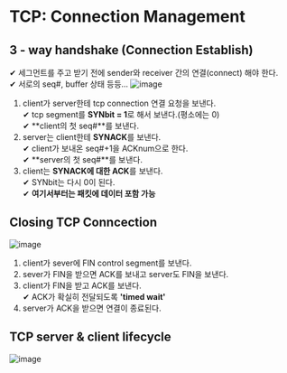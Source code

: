 # TCP: Connection Management
## 3 - way handshake (Connection Establish)
✔ 세그먼트를 주고 받기 전에 sender와 receiver 간의 연결(connect) 해야 한다.  
✔ 서로의 seq#, buffer 상태 등등... 
![image](https://user-images.githubusercontent.com/109324637/194763336-c3750405-96ca-4909-af8b-733aeca1921a.png)  
1. client가 server한테 tcp connection 연결 요청을 보낸다.  
✔ tcp segment를 **SYNbit = 1**로 해서 보낸다.(평소에는 0)  
✔ **client의 첫 seq#**를 보낸다.
2. server는 client한테 **SYNACK**를 보낸다.   
✔ client가 보내온 seq#+1을 ACKnum으로 한다.   
✔ **server의 첫 seq#**를 보낸다.
3. client는 **SYNACK에 대한 ACK**를 보낸다.  
✔ SYNbit는 다시 0이 된다.  
✔ **여기서부터는 패킷에 데이터 포함 가능**  
## Closing TCP Conncection
![image](https://user-images.githubusercontent.com/109324637/194764262-b37895f2-e34b-4885-b0d3-48118b0daa7d.png)  
1. client가 sever에 FIN control segment를 보낸다.
2. sever가 FIN을 받으면 ACK를 보내고 server도 FIN을 보낸다.
3. client가 FIN을 받고 ACK를 보낸다.  
✔ ACK가 확실히 전달되도록 **'timed wait'**
4. server가 ACK을 받으면 연결이 종료된다.
## TCP server & client lifecycle
![image](https://user-images.githubusercontent.com/109324637/194764395-a80a6327-7d71-486d-9eb2-15958bef9f9b.png)

 

